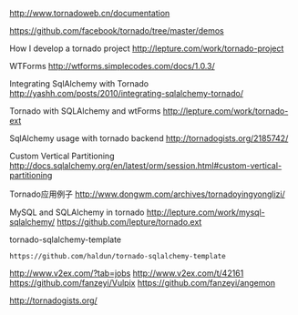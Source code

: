 http://www.tornadoweb.cn/documentation


https://github.com/facebook/tornado/tree/master/demos


How I develop a tornado project
	http://lepture.com/work/tornado-project


WTForms 
	http://wtforms.simplecodes.com/docs/1.0.3/
	
	
Integrating SqlAlchemy with Tornado	
	http://yashh.com/posts/2010/integrating-sqlalchemy-tornado/
	
	
Tornado with SQLAlchemy and wtForms
	http://lepture.com/work/tornado-ext
	
SqlAlchemy usage with tornado backend
	http://tornadogists.org/2185742/
	
Custom Vertical Partitioning
	http://docs.sqlalchemy.org/en/latest/orm/session.html#custom-vertical-partitioning

Tornado应用例子
	http://www.dongwm.com/archives/tornadoyingyonglizi/
	

MySQL and SQLAlchemy in tornado
	http://lepture.com/work/mysql-sqlalchemy/
	https://github.com/lepture/tornado.ext
	
tornado-sqlalchemy-template	
	
	https://github.com/haldun/tornado-sqlalchemy-template
	
http://www.v2ex.com/?tab=jobs
	http://www.v2ex.com/t/42161
	https://github.com/fanzeyi/Vulpix
	https://github.com/fanzeyi/angemon
	

http://tornadogists.org/